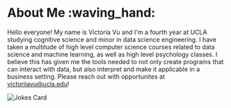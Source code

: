 # About Me :waving_hand:
Hello everyone! My name is Victoria Vu and I'm a fourth year at UCLA studying cognitive science and minor in data science engineering. I have taken a multitude of high level computer science courses related to data science and machine learning, as well as high level psychology classes. I believe this has given me the tools needed to not only create programs that can interact with data, but also interpret and make it applicable in a business setting. Please reach out with opportunites at victoriiavu@ucla.edu!

![Jokes Card](https://readme-jokes.vercel.app/api)
<!--
**nightpress/nightpress** is a ✨ _special_ ✨ repository because its `README.md` (this file) appears on your GitHub profile.

Here are some ideas to get you started:

- 🔭 I’m currently working on ...
- 🌱 I’m currently learning ...
- 👯 I’m looking to collaborate on ...
- 🤔 I’m looking for help with ...
- 💬 Ask me about ...
- 📫 How to reach me: ...
- 😄 Pronouns: ...
- ⚡ Fun fact: ...
-->
